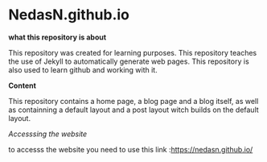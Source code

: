 # NedasN.github.io

**what this repository is about**  

This repository was created for learning purposes. This repository teaches the use of Jekyll to automatically generate web pages.
This repository is also used to learn github and working with it.

**Content**  

This repository contains a home page, a blog page and a blog itself, as well as containning a default layout and a post layout witch builds on the default layout.

*Accesssing the website*  

to accesss the website you need to use this link :https://nedasn.github.io/
